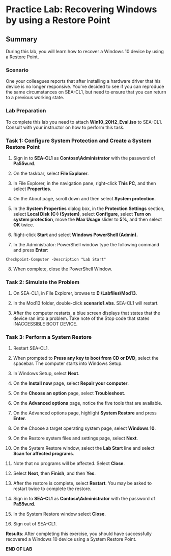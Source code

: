 # Practice Lab: Recovering Windows by using a Restore Point

## Summary

During this lab, you will learn how to recover a Windows 10 device by using a Restore Point.

### Scenario

One your colleagues reports that after installing a hardware driver that his device is no longer responsive. You've decided to see if you can reproduce the same circumstances on SEA-CL1, but need to ensure that you can return to a previous working state.

### Lab Preparation

To complete this lab you need to attach **Win10_20H2_Eval.iso** to SEA-CL1. Consult with your instructor on how to perform this task.

### Task 1: Configure System Protection and Create a System Restore Point

1. Sign in to **SEA-CL1** as **Contoso\\Administrator** with the password of **Pa55w.rd**.

2. On the taskbar, select **File Explorer**.

3. In File Explorer, in the navigation pane, right-click **This PC**, and then select **Properties**.

4. On the About page, scroll down and then select **System protection**.

5. In the **System Properties** dialog box, in the **Protection Settings** section, select **Local Disk (C:) (System)**, select **Configure**, select **Turn on system protection**, move the **Max Usage** slider to **5%**, and then select **OK** twice.

6. Right-click **Start** and select **Windows PowerShell (Admin).**

7. In the Administrator: PowerShell window type the following command and press **Enter**:

```
Checkpoint-Computer -Description "Lab Start"
```

8. When complete, close the PowerShell Window.

### Task 2: Simulate the Problem

1. On SEA-CL1, in File Explorer, browse to **E:\\Labfiles\Mod13**.

2. In the Mod13 folder, double-click **scenario1.vbs**. SEA-CL1 will restart.

3. After the computer restarts, a blue screen displays that states that the device ran into a problem. Take note of the Stop code that states INACCESSIBLE BOOT DEVICE.

### Task 3: Perform a System Restore

1. Restart SEA-CL1.

2. When prompted to **Press any key to boot from CD or DVD**, select the spacebar. The computer starts into Windows Setup.

3. In Windows Setup, select **Next**.

4. On the **Install now** page, select **Repair your computer**.

5. On the **Choose an option** page, select **Troubleshoot**.

6. On the **Advanced options** page, notice the five tools that are available.

7. On the Advanced options page, highlight **System Restore** and press **Enter**.

8. On the Choose a target operating system page, select **Windows 10**.

9. On the Restore system files and settings page, select **Next**.

10. On the System Restore window, select the **Lab Start** line and select **Scan for affected programs**.

11. Note that no programs will be affected. Select **Close**.

12. Select **Next**, then **Finish**, and then **Yes**.

13. After the restore is complete, select **Restart**. You may be asked to restart twice to complete the restore.

14. Sign in to **SEA-CL1** as **Contoso\\Administrator** with the password of **Pa55w.rd**.

15. In the System Restore window select **Close**.

16. Sign out of SEA-CL1.

**Results**: After completing this exercise, you should have successfully recovered a Windows 10 device using a System Restore Point.

**END OF LAB**
